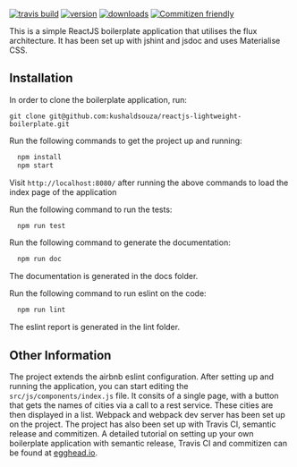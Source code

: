 [![travis build](https://img.shields.io/travis/kushaldsouza/reactjs-lightweight-boilerplate.svg)](https://travis-ci.org/kushaldsouza/reactjs-lightweight-boilerplate)
[![version](https://img.shields.io/npm/v/reactjs-lightweight-boilerplate.svg)](https://www.npmjs.com/package/reactjs-lightweight-boilerplate)
[![downloads](https://img.shields.io/npm/dt/reactjs-lightweight-boilerplate.svg)](https://www.npmjs.com/package/reactjs-lightweight-boilerplate)
[![Commitizen friendly](https://img.shields.io/badge/commitizen-friendly-brightgreen.svg)](http://commitizen.github.io/cz-cli/)

This is a simple ReactJS boilerplate application that utilises the flux architecture. It has been set up with jshint and jsdoc and uses Materialise CSS.

## Installation

In order to clone the boilerplate application, run:

```git clone git@github.com:kushaldsouza/reactjs-lightweight-boilerplate.git```

Run the following commands to get the project up and running:

```js
  npm install 
  npm start
```

Visit ```http://localhost:8080/``` after running the above commands to load the index page of the application

Run the following command to run the tests:
```js
  npm run test 
```

Run the following command to generate the documentation:
```js
  npm run doc
```
The documentation is generated in the docs folder.

Run the following command to run eslint on the code:
```js
  npm run lint
```
The eslint report is generated in the lint folder. 


## Other Information

The project extends the airbnb eslint configuration. After setting up and running the application, you can start editing the ```src/js/components/index.js``` file.
It consits of a single page, with a button that gets the names of cities via a call to a rest service. These cities are then displayed in a list. 
Webpack and webpack dev server has been set up on the project. The project has also been set up with Travis CI, semantic release and commitizen. A detailed tutorial on setting up your own
boilerplate application with semantic release, Travis CI and commitizen can be found at [egghead.io](https://egghead.io/series/how-to-write-an-open-source-javascript-library).